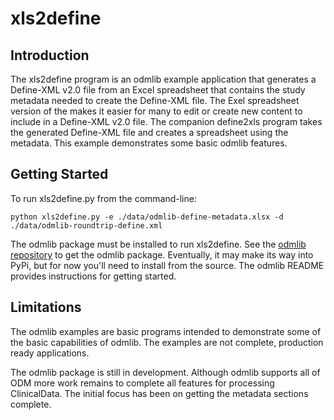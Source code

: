 # xls2define

## Introduction
The xls2define program is an odmlib example application that generates a Define-XML v2.0 file from 
an Excel spreadsheet that contains the study metadata needed to create the Define-XML file. The Exel 
spreadsheet version of the makes it easier for many to edit or create new content to include in a 
Define-XML v2.0 file. The companion define2xls program takes the generated Define-XML file and creates
a spreadsheet using the metadata. This example demonstrates some basic odmlib features.

## Getting Started
To run xls2define.py from the command-line: 

`python xls2define.py -e ./data/odmlib-define-metadata.xlsx -d ./data/odmlib-roundtrip-define.xml`

The odmlib package must be installed to run xls2define. See the 
[odmlib repository](https://github.com/swhume/odmlib) to get the odmlib package. Eventually, it 
may make its way into PyPi, but for now you'll need to install from the source. The odmlib 
README provides instructions for getting started.

## Limitations
The odmlib examples are basic programs intended to demonstrate some of the basic capabilities of odmlib.
The examples are not complete, production ready applications.

The odmlib package is still in development. Although odmlib supports all of ODM more work remains 
to complete all features for processing ClinicalData. The initial focus has been on getting 
the metadata sections complete. 